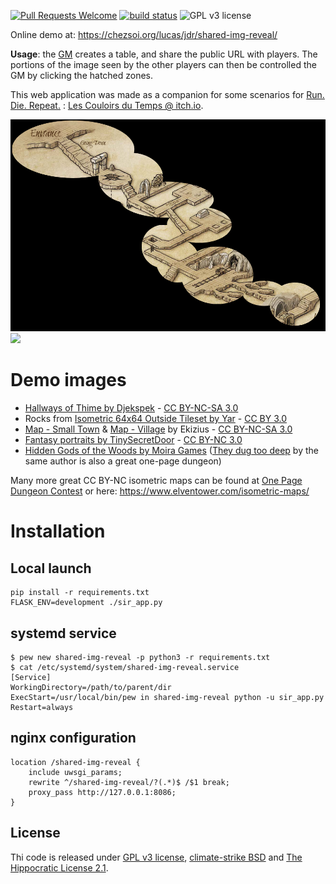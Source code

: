 [![Pull Requests Welcome](https://img.shields.io/badge/PRs-welcome-brightgreen.svg?style=flat)](http://makeapullrequest.com)
[![build status](https://github.com/Lucas-C/shared-img-reveal/workflows/build/badge.svg)](https://github.com/Lucas-C/shared-img-reveal/actions?query=workflow%3Abuild)
![GPL v3 license](https://img.shields.io/badge/License-GPL%20v3-blue.svg)

Online demo at: <https://chezsoi.org/lucas/jdr/shared-img-reveal/>

**Usage**: the [GM](https://en.wikipedia.org/wiki/Gamemaster) creates a table, and share the public URL with players.
The portions of the image seen by the other players can then be controlled the GM by clicking the hatched zones.

This web application was made as a companion for some scenarios for [Run. Die. Repeat.](https://labrysgames.itch.io/run-die-repeat) : [Les Couloirs du Temps @ itch.io](https://lucas-c.itch.io/les-couloirs-du-temps).

![](demo.png)
![](https://lucas-c.github.io/jdr/RunDieRepeat/EnqueteAuVillage-small.jpg)

# Demo images
- [Hallways of Thime by Djekspek](https://www.deviantart.com/djekspek/art/Hallways-of-Thime-208976938) - [CC BY-NC-SA 3.0](https://creativecommons.org/licenses/by-nc-sa/3.0/)
- Rocks from [Isometric 64x64 Outside Tileset by Yar](https://opengameart.org/content/isometric-64x64-outside-tileset) - [CC BY 3.0](https://creativecommons.org/licenses/by/3.0/)
- [Map - Small Town](https://www.deviantart.com/ekizius/art/Map-Small-Town-795100291) & [Map - Village](https://www.deviantart.com/ekizius/art/Map-Village-795100444) by Ekizius - [CC BY-NC-SA 3.0](https://creativecommons.org/licenses/by-nc-sa/3.0/)
- [Fantasy portraits by TinySecretDoor](https://www.deviantart.com/tinysecretdoor/gallery/52921157/fantasy-portraits) - [CC BY-NC 3.0](https://creativecommons.org/licenses/by-nc/3.0/)
- [Hidden Gods of the Woods by Moira Games](https://moira-games.itch.io/hidden-gods-of-the-woods) ([They dug too deep](https://moira-games.itch.io/they-dug-too-deep) by the same author is also a great one-page dungeon)

Many more great CC BY-NC isometric maps can be found at [One Page Dungeon Contest](https://www.dungeoncontest.com/) or here: https://www.elventower.com/isometric-maps/

<!-- Other great illustrations:
* https://www.reddit.com/r/battlemaps/comments/lqf3yz/epic_isometric_crystal_dungeon/
* https://www.reddit.com/r/FantasyMaps/comments/l3g2os/secret_city_settlement_map/
* Rudok's Tavern | Main Hall isometric map : https://i.redd.it/0wbqhfakpfl61.jpg
* https://i.redd.it/ugtywg3wejs61.jpg -> explo post-apo ?
* https://www.reddit.com/r/inkarnate/comments/oosl2a/the_wizards_tower/
-->

# Installation

## Local launch

    pip install -r requirements.txt
    FLASK_ENV=development ./sir_app.py

## systemd service

    $ pew new shared-img-reveal -p python3 -r requirements.txt
    $ cat /etc/systemd/system/shared-img-reveal.service
    [Service]
    WorkingDirectory=/path/to/parent/dir
    ExecStart=/usr/local/bin/pew in shared-img-reveal python -u sir_app.py
    Restart=always

## nginx configuration

    location /shared-img-reveal {
        include uwsgi_params;
        rewrite ^/shared-img-reveal/?(.*)$ /$1 break;
        proxy_pass http://127.0.0.1:8086;
    }

## License
Thi code is released under [GPL v3 license](https://www.gnu.org/licenses/gpl-3.0.en.html),
[climate-strike BSD](https://github.com/climate-strike/license/blob/master/licenses/BSD)
and [The Hippocratic License 2.1](https://firstdonoharm.dev).
